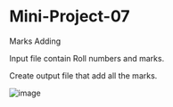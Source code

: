 # Mini-Project-07
Marks Adding

 Input file contain Roll numbers and marks. 
 
 Create output file that add all the marks. 

 ![image](https://github.com/user-attachments/assets/62123c59-33c7-4f38-b715-eba394bb10f7)
